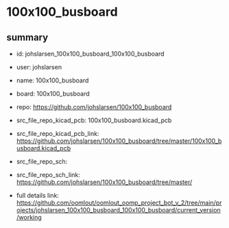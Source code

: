 # 100x100_busboard
 
## summary 
* id: johslarsen_100x100_busboard_100x100_busboard
* user: johslarsen
* name: 100x100_busboard
* board: 100x100_busboard
* repo: https://github.com/johslarsen/100x100_busboard
* src_file_repo_kicad_pcb: 100x100_busboard.kicad_pcb
* src_file_repo_kicad_pcb_link: https://github.com/johslarsen/100x100_busboard/tree/master/100x100_busboard.kicad_pcb


* src_file_repo_sch: 
* src_file_repo_sch_link: https://github.com/johslarsen/100x100_busboard/tree/master/
* full details link: https://github.com/oomlout/oomlout_oomp_project_bot_v_2/tree/main/projects/johslarsen_100x100_busboard_100x100_busboard/current_version/working  






